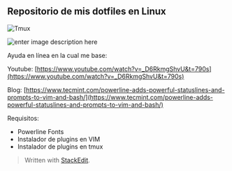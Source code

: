 
## Repositorio de mis dotfiles en Linux

![Tmux](https://i.imgur.com/jrFnHjZ.png)

![enter image description here](https://i.imgur.com/rPJsbCe.png)

Ayuda en línea en la cual me base:

Youtube: [https://www.youtube.com/watch?v=_D6RkmgShvU&t=790s](https://www.youtube.com/watch?v=_D6RkmgShvU&t=790s)

Blog: [https://www.tecmint.com/powerline-adds-powerful-statuslines-and-prompts-to-vim-and-bash/](https://www.tecmint.com/powerline-adds-powerful-statuslines-and-prompts-to-vim-and-bash/)

Requisitos:

 - Powerline Fonts
 - Instalador de plugins en VIM
 - Instalador de plugins en tmux

> Written with [StackEdit](https://stackedit.io/).
